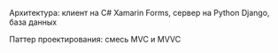 Архитектура: клиент на C# Xamarin Forms, сервер на Python Django, база данных

Паттер проектирования: смесь MVC и MVVC
